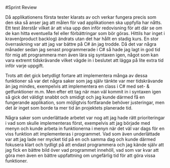 #Sprint Review

Då applikationens första tester klarats av och verkar fungera precis som den ska så anser jag att
målen för vad applikationen ska uppfylla har nåtts. Ett test återstår vilket är att visa upp den
inför redovisning för att där se om de kan hitta eventuella fel eller förbättringar som bör göras.
Hittils har inget i kraven(product backlog) ändrats utan det har hållt en stadig kurs. En stor 
överraskning var att jag var bättre på C# än jag trodde. Då det var några månader sedan jag senast
programmerade i C# så hade jag lagt in god tid för mig att programmera men även lära sig syntaxen
igen, något som kan vara extremt tidskrävande vilket vägde in i beslutet att lägga på lite extra
tid inför varje uppgift.


Trots att det gick betydligt fortare att implementera många av dessa funktioner så var det några
saker som jag själv tänkte var mer tidskrävande än jag mindes, exempelvis att implementera en 
class i C# med set- & getfunktioner m.m. Men efter ett tag när man väl kommit in i syntaxen igen
så gick det väldigt snabbt och smidigt och jag kunde därmed få en fungerande applikation, som 
möjligtvis fortfarande behöver justeringar, men det är inget som borde ta mer tid än projektets
planerade tid.

Några saker som underlättade arbetet var nog att jag hade rätt prioriteringar i vad som skulle
implementeras först, exempelvis att jag började med menyn och kunde arbeta in funktionerna i menyn
när det väl var dags för en viss funktion att implementeras i programmet. Vad som även underlättade
var att jag lade ner mycket tid på en och samma dag och kunde därmed fokusera klart och tydligt på
att endast programmera och jag kände själv att jag fick en bättre bild över vad programmet innehöll,
vad som var kvar att göra men även en bättre uppfattning om ungefärlig tid för att göra vissa funktioner. 
